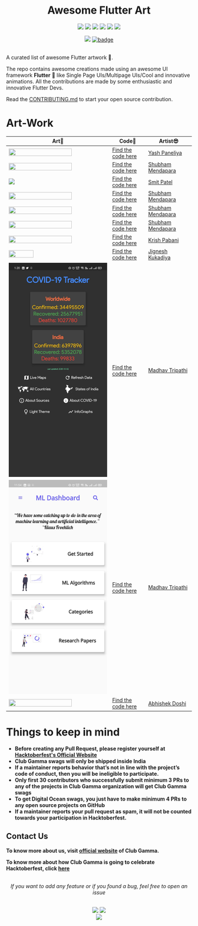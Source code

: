 <h1 align="center">Awesome Flutter Art</h1>
<div align="center">  
<a href="https://github.com/clubgamma/Awesome-Flutter-Art/stargazers"><img src="https://img.shields.io/github/stars/clubgamma/Awesome-Flutter-Art?style=flat"/></a>
<a href="https://github.com/clubgamma/Awesome-Flutter-Art/network/members"><img src="https://img.shields.io/github/forks/clubgamma/Awesome-Flutter-Art?style=flat"/></a>
<a href="https://github.com/clubgamma/Awesome-Flutter-Art/pulls"><img src="https://img.shields.io/github/issues-pr/clubgamma/Awesome-Flutter-Art?style=flat?color=yellow"/></a>
<a href="https://github.com/clubgamma/Awesome-Flutter-Art/issues"><img src="https://img.shields.io/github/issues/clubgamma/Awesome-Flutter-Art?style=flat"/></a>
<a href="https://github.com/clubgamma/Awesome-Flutter-Art/graphs/contributors"><img src="https://img.shields.io/github/contributors/clubgamma/Awesome-Flutter-Art?color=orange"/></a>
<a href="https://github.com/clubgamma/Awesome-Flutter-Art/blob/master/LICENSE"><img src="https://img.shields.io/github/license/clubgamma/Awesome-Flutter-Art?color=1abc9c"/></a>
<br>
  
[![](https://img.shields.io/badge/Club_Gamma-Code_of_conduct-%23FF0000.svg?&style=flat&logoColor=white&color=red)](https://clubgamma.github.io/code-of-conduct/)
[![badge](https://img.shields.io/endpoint?url=https://gist.githubusercontent.com/rudrabarad/5f367b75ae6ff53bb868f3d56567b1df/raw/discord.json)](https://discord.gg/kjnp6wU)
<br><br>
</div>

A curated list of awesome Flutter artwork 🤩.

The repo contains awesome creations made using an awesome UI framework **Flutter** 💙 like Single Page UIs/Multipage UIs/Cool and innovative animations. All the contributions are made by some enthusiastic and innovative Flutter Devs.

Read the [CONTRIBUTING.md](https://github.com/clubgamma/Awesome-Flutter-Art/blob/master/CONTRIBUTING.md) to start your open source contribution.

# Art-Work

| Art💖                                                                                                                                  | Code📃                                                                                                             | Artist😎                                               |
| -------------------------------------------------------------------------------------------------------------------------------------- | ------------------------------------------------------------------------------------------------------------------ | ------------------------------------------------------ |
| <img src="https://github.com/clubgamma/Awesome-Flutter-Art/blob/master/yashpaneliya/dash2.JPG" width=80% height=60%>                   | [Find the code here](https://github.com/clubgamma/Awesome-Flutter-Art/blob/master/yashpaneliya/main.dart)          | [Yash Paneliya](https://github.com/yashpaneliya)       |
| <img src="https://user-images.githubusercontent.com/58872826/94798939-fd87a080-03ff-11eb-9a9d-b2bfb8418139.gif" width=80% height=60%>  | [Find the code here](https://github.com/Shubham-2007/Awesome-Flutter-Art/blob/master/Shubham-2007/time_clock)      | [Shubham Mendapara](https://github.com/Shubham-2007)   |
| <img src="https://github.com/smit4297/Awesome-Flutter-Art/blob/master/smitpatel/login.jpeg" >                                          | [Find the code here](https://github.com/smit4297/Awesome-Flutter-Art/blob/master/smitpatel/login.dart)             | [Smit Patel](https://github.com/smit4297)              |
| <img src="https://user-images.githubusercontent.com/58872826/94799325-91596c80-0400-11eb-8d7f-3d0296f62c25.gif" width=80% height=60%>  | [Find the code here](https://github.com/Shubham-2007/Awesome-Flutter-Art/blob/master/Shubham-2007/loginUI)         | [Shubham Mendapara](https://github.com/Shubham-2007)   |
| <img src="https://user-images.githubusercontent.com/58872826/94800902-e4342380-0402-11eb-9b4b-478cacfa0148.jpeg" width=80% height=60%> | [Find the code here](https://github.com/Shubham-2007/Awesome-Flutter-Art/blob/master/Shubham-2007/custom_clock)    | [Shubham Mendapara](https://github.com/Shubham-2007)   |
| <img src="https://user-images.githubusercontent.com/58872826/94801965-7983e780-0404-11eb-9c8a-678254ebc425.gif" width=80% height=60%>  | [Find the code here](https://github.com/Shubham-2007/Awesome-Flutter-Art/blob/master/Shubham-2007/car_demo)        | [Shubham Mendapara](https://github.com/Shubham-2007)   |
| <img src="https://user-images.githubusercontent.com/58872848/94804275-2b70e300-0408-11eb-9360-9b24678b9d50.jpg" width=80% height=60%>  | [Find the code here](https://github.com/krish-pabani/Awesome-Flutter-Art/blob/master/krish-pabani/categories_card) | [Krish Pabani](https://github.com/krish-pabani)        |
| <img src="https://github.com/jerry2501/Awesome-Flutter-Art/blob/master/jerry2501/jerry2501.jpg" width=50% height=30%>                  | [Find the code here](https://github.com/jerry2501/Awesome-Flutter-Art/blob/master/jerry2501/main.dart)             | [Jignesh Kukadiya](https://github.com/jerry2501)       |
| ![covid_tracker](madhavtripathi05/images/covid_tracker.jpeg)                                                                           | [Find the code here](https://github.com/madhavtripathi05/COVID_19_TRACKER)                                         | [Madhav Tripathi](https://github.com/madhavtripathi05) |
| ![ml_dashboard](madhavtripathi05/images/ml_dashboard.jpeg)                                                                             | [Find the code here](https://github.com/madhavtripathi05/ml_examples)                                              | [Madhav Tripathi](https://github.com/madhavtripathi05) |
| <img src="https://github.com/AbhishekDoshi26/Awesome-Flutter-Art/blob/master/AbhishekDoshi26/output.gif" width=80% height=60%> | [Find the code here](https://github.com/AbhishekDoshi26/Awesome-Flutter-Art/blob/master/AbhishekDoshi26/main.dart) | [Abhishek Doshi](https://github.com/AbhishekDoshi26) |

# Things to keep in mind

- **Before creating any Pull Request, please register yourself at [Hacktoberfest's Official Website](https://hacktoberfest.digitalocean.com/)**
- **Club Gamma swags will only be shipped inside India**
- **If a maintainer reports behavior that’s not in line with the project’s code of conduct, then you will be ineligible to participate.**
- **Only first 30 contributors who successfully submit minimum 3 PRs to any of the projects in Club Gamma organization will get Club Gamma swags**
- **To get Digital Ocean swags, you just have to make minimum 4 PRs to any open source projects on GitHub**
- **If a maintainer reports your pull request as spam, it will not be counted towards your participation in Hacktoberfest.**

## Contact Us

**To know more about us, visit [official website](https://clubgamma.github.io/) of Club Gamma.**

**To know more about how Club Gamma is going to celebrate Hacktoberfest, click [here](https://clubgamma.github.io/hacktoberfest/)**

<br>
<div align="center">  
<i>If you want to add any feature or if you found a bug, feel free to open an issue</i><br><br>

![](https://img.shields.io/badge/Star-If_Liked-%23FF0000.svg?&style=flat&logoColor=white&color=white)
![](https://img.shields.io/badge/Fork-If_you_found_interesting-%23FF0000.svg?&style=flat&logoColor=white&color=white)<br>
<a href="https://github.com/clubgamma/Awesome-Flutter-Art/issues/new"><img src="https://img.shields.io/badge/Query-Ask_Us_Anything-blue"/></a><br>
<br>

</div>
